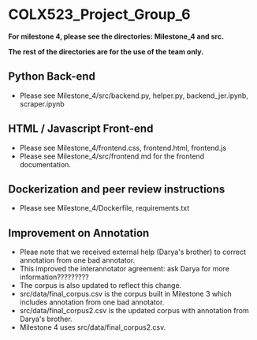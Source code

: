# COLX523_Project_Group_6

**For milestone 4, please see the directories: Milestone_4 and src.**

**The rest of the directories are for the use of the team only.**

## Python Back-end
- Please see Milestone_4/src/backend.py, helper.py, backend_jer.ipynb, scraper.ipynb
                   
## HTML / Javascript Front-end
- Please see Milestone_4/frontend.css, frontend.html, frontend.js
- Please see Milestone_4/src/frontend.md for the frontend documentation.

## Dockerization and peer review instructions 
- Please see Milestone_4/Dockerfile, requirements.txt 

## Improvement on Annotation
- Pleae note that we received external help (Darya's brother) to correct annotation from one bad annotator.
- This improved the interannotator agreement: ask Darya for more information????????? 
- The corpus is also updated to reflect this change.
- src/data/final_corpus.csv is the corpus built in Milestone 3 which includes annotation from one bad annotator.
- src/data/final_corpus2.csv is the updated corpus with annotation from Darya's brother.
- Milestone 4 uses src/data/final_corpus2.csv.
